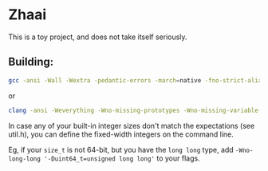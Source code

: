 # Zhaai

This is a toy project, and does not take itself seriously.

## Building:

```bash
gcc -ansi -Wall -Wextra -pedantic-errors -march=native -fno-strict-aliasing  main.c
```

or

```bash
clang -ansi -Weverything -Wno-missing-prototypes -Wno-missing-variable-declarations -Wno-switch-enum -pedantic-errors -march=native -fno-strict-aliasing  main.c
```

In case any of your built-in integer sizes don't match the expectations (see util.h), you can define the fixed-width integers on the command line.

Eg, if your `size_t` is not 64-bit, but you have the `long long` type, add `-Wno-long-long '-Duint64_t=unsigned long long'` to your flags.

